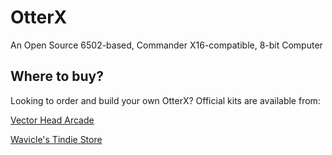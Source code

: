 # OtterX

An Open Source 6502-based, Commander X16-compatible, 8-bit Computer

## Where to buy?

Looking to order and build your own OtterX? Official kits are available from:

[Vector Head Arcade](https://www.vectorheadarcade.com/product-page/otter-x16-8-bit-retro-computer-kit)

[Wavicle's Tindie Store](https://www.tindie.com/products/wavicle/otterx-8-bit-retro-computer/)
